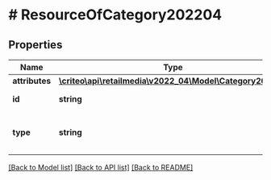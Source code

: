# # ResourceOfCategory202204

## Properties

Name | Type | Description | Notes
------------ | ------------- | ------------- | -------------
**attributes** | [**\criteo\api\retailmedia\v2022_04\Model\Category202204**](Category202204.md) |  | [optional]
**id** | **string** | Id of the entity | [optional]
**type** | **string** | Canonical type name of the entity | [optional]

[[Back to Model list]](../../README.md#models) [[Back to API list]](../../README.md#endpoints) [[Back to README]](../../README.md)
